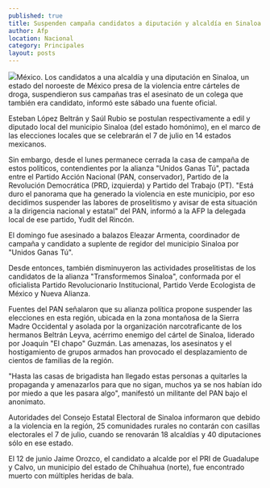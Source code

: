 ```yaml
---
published: true
title: Suspenden campaña candidatos a diputación y alcaldía en Sinaloa por violencia
author: Afp
location: Nacional
category: Principales
layout: posts
---
```


![](http://i.imgur.com/KlG64kKm.jpg)México. Los candidatos a una alcaldía y una diputación en Sinaloa, un estado del noroeste de México presa de la violencia entre cárteles de droga, suspendieron sus campañas tras el asesinato de un colega que también era candidato, informó este sábado una fuente oficial.

Esteban López Beltrán y Saúl Rubio se postulan respectivamente a edil y diputado local del municipio Sinaloa (del estado homónimo), en el marco de las elecciones locales que se celebrarán el 7 de julio en 14 estados mexicanos.


Sin embargo, desde el lunes permanece cerrada la casa de campaña de estos políticos, contendientes por la alianza "Unidos Ganas Tú", pactada entre el Partido Acción Nacional (PAN, conservador), Partido de la Revolución Democrática (PRD, izquierda) y Partido del Trabajo (PT). "Está duro el panorama que ha generado la violencia en este municipio, por eso decidimos suspender las labores de proselitismo y avisar de esta situación a la dirigencia nacional y estatal" del PAN, informó a la AFP la delegada local de ese partido, Yudit del Rincón.


El domingo fue asesinado a balazos Eleazar Armenta, coordinador de campaña y candidato a suplente de regidor del municipio Sinaloa por "Unidos Ganas Tú".


Desde entonces, también disminuyeron las actividades proselitistas de los candidatos de la alianza "Transformemos Sinaloa", conformada por el oficialista Partido Revolucionario Institucional, Partido Verde Ecologista de México y Nueva Alianza.


Fuentes del PAN señalaron que su alianza política propone suspender las elecciones en esta región, ubicada en la zona montañosa de la Sierra Madre Occidental y asolada por la organización narcotraficante de los hermanos Beltrán Leyva, acérrimo enemigo del cártel de Sinaloa, liderado por Joaquín "El chapo" Guzmán. Las amenazas, los asesinatos y el hostigamiento de grupos armados han provocado el desplazamiento de cientos de familias de la región.


"Hasta las casas de brigadista han llegado estas personas a quitarles la propaganda y amenazarlos para que no sigan, muchos ya se nos habían ido por miedo a que les pasara algo", manifestó un militante del PAN bajo el anonimato.


Autoridades del Consejo Estatal Electoral de Sinaloa informaron que debido a la violencia en la región, 25 comunidades rurales no contarán con casillas electorales el 7 de julio, cuando se renovarán 18 alcaldías y 40 diputaciones sólo en ese estado.


El 12 de junio Jaime Orozco, el candidato a alcalde por el PRI de Guadalupe y Calvo, un municipio del estado de Chihuahua (norte), fue encontrado muerto con múltiples heridas de bala.
